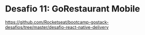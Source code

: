 # Desafio 11: GoRestaurant Mobile

https://github.com/Rocketseat/bootcamp-gostack-desafios/tree/master/desafio-react-native-delivery
